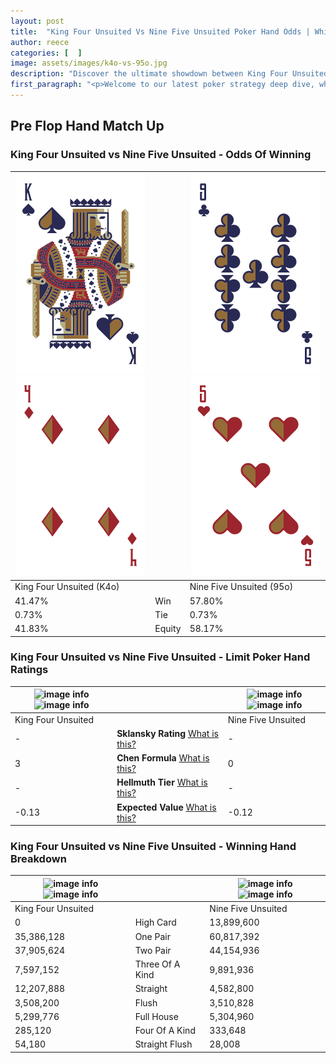 ```yaml
---
layout: post
title:  "King Four Unsuited Vs Nine Five Unsuited Poker Hand Odds | Which Is The Better Hand In Poker? A Complete Guide"
author: reece
categories: [  ]
image: assets/images/k4o-vs-95o.jpg
description: "Discover the ultimate showdown between King Four Unsuited and Nine Five Unsuited in poker! Uncover the odds, strategies, and scenarios where one hand triumphs over the other. Get ready to up your poker game with this thrilling analysis."
first_paragraph: "<p>Welcome to our latest poker strategy deep dive, where we're pitting two distinct hands against each other in a high-stakes showdown: King Four Unsuited vs Nine Five Unsuited.</p><p>In the dynamic world of poker, every decision counts, and knowing which hand holds the upper hand is key to your success at the table.</p><p>In this article, we'll dissect these two hands, explore the scenarios where one dominates the other, and equip you with the knowledge to make strategic choices that can tip the odds in your favor.</p><p>Get ready to unravel the intriguing dynamics of these poker hands and elevate your game to new heights.</p>"
---
```




[comment]: # (sp0)

## Pre Flop Hand Match Up

<div class="table hand-ratings" markdown="1"> 



### King Four Unsuited vs Nine Five Unsuited - Odds Of Winning


    
| ![image info](assets/images/hand1/k.png) ![image info](assets/images/hand1/4o.png) |  | ![image info](assets/images/hand2/9.png) ![image info](assets/images/hand2/5o.png) |
| -------- | -------- | -------- |
| King Four Unsuited (K4o) |  | Nine Five Unsuited (95o) |
| 41.47% | Win | 57.80% |
| 0.73% | Tie | 0.73% |
| 41.83% | Equity | 58.17% |




[comment]: # (sp1)



### King Four Unsuited vs Nine Five Unsuited - Limit Poker Hand Ratings


    
| ![image info](https://www.riverpairs.com/assets/images/hand1/k.png) ![image info](https://www.riverpairs.com/assets/images/hand1/4o.png) |  | ![image info](https://www.riverpairs.com/assets/images/hand2/9.png) ![image info](https://www.riverpairs.com/assets/images/hand2/5o.png) |
| -------- | -------- | -------- |
| King Four Unsuited |  | Nine Five Unsuited |
| - | **Sklansky Rating** [What is this?](/sklansky-rating-explained) | - |
| 3 | **Chen Formula** [What is this?](/chen-formula-explained) | 0 |
| - | **Hellmuth Tier** [What is this?](/Hellmuth-tier-explained) | - |
| -0.13 | **Expected Value** [What is this?](/expected-value-explained) | -0.12 |




[comment]: # (sp2)



### King Four Unsuited vs Nine Five Unsuited - Winning Hand Breakdown


    
| ![image info](https://www.riverpairs.com/assets/images/hand1/k.png) ![image info](https://www.riverpairs.com/assets/images/hand1/4o.png) |  | ![image info](https://www.riverpairs.com/assets/images/hand2/9.png) ![image info](https://www.riverpairs.com/assets/images/hand2/5o.png) |
| -------- | -------- | -------- |
| King Four Unsuited |  | Nine Five Unsuited |
| 0 | High Card | 13,899,600 |
| 35,386,128 | One Pair | 60,817,392 |
| 37,905,624 | Two Pair | 44,154,936 |
| 7,597,152 | Three Of A Kind | 9,891,936 |
| 12,207,888 | Straight | 4,582,800 |
| 3,508,200 | Flush | 3,510,828 |
| 5,299,776 | Full House | 5,304,960 |
| 285,120 | Four Of A Kind | 333,648 |
| 54,180 | Straight Flush | 28,008 |




[comment]: # (sp3)



</div>

[comment]: # (sp4)



[comment]: # (sp5)

